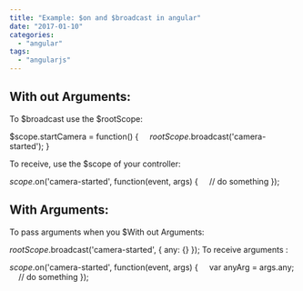 ```yaml
---
title: "Example: $on and $broadcast in angular"
date: "2017-01-10"
categories: 
  - "angular"
tags: 
  - "angularjs"
---
```


## With out Arguments:

To $broadcast use the $rootScope:

$scope.startCamera = function() {     $rootScope.$broadcast('camera-started'); }

To receive, use the $scope of your controller:

$scope.$on('camera-started', function(event, args) {     // do something });

## With Arguments:

To pass arguments when you $With out Arguments:

$rootScope.$broadcast('camera-started', { any: {} }); To receive arguments :

$scope.$on('camera-started', function(event, args) {     var anyArg = args.any;     // do something });
